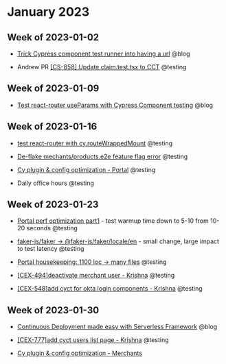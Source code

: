 # January 2023

## Week of 2023-01-02

-   [Trick Cypress component test runner into having a url](https://www.youtube.com/watch?v=lJmISDRqFGw) @blog
    
-   Andrew PR [[CS-858] Update claim.test.tsx to CCT](https://github.com/helloextend/client/pull/5415) @testing
    

## Week of 2023-01-09

-   [Test react-router useParams with Cypress Component testing](https://www.youtube.com/watch?v=jYaDpuPQW9M) @blog
    

## Week of 2023-01-16

-   [test react-router with cy.routeWrappedMount](#) @testing
    
-   [De-flake mechants/products.e2e feature flag error](https://github.com/helloextend/client/pull/5523) @testing
    
-   [Cy plugin & config optimization - Portal](https://github.com/helloextend/client/pull/5543) @testing
    
-   Daily office hours @testing
    

## Week of 2023-01-23

-   [Portal perf optimization part1](https://github.com/helloextend/client/pull/5548) - test warmup time down to 5-10 from 10-20 seconds @testing
    
-   [faker-js/faker -> @faker-js/faker/locale/en](https://github.com/helloextend/client/pull/5565) - small change, large impact to test latency @testing
    
-   [Portal housekeeping: 1100 loc -> many files](https://github.com/helloextend/client/pull/5612) @testing
    
-   [[CEX-494]deactivate merchant user - Krishna](https://github.com/helloextend/client/pull/5579/files) @testing
    
-   [[CEX-548]add cyct for okta login components - Krishna](https://github.com/helloextend/client/pull/5601) @testing
    

## Week of 2023-01-30

-   [Continuous Deployment made easy with Serverless Framework](https://www.youtube.com/watch?v=GOUOd2onQgM) @blog
    
-   [[CEX-777]add cyct users list page - Krishna](https://github.com/helloextend/client/pull/5643/files) @testing
    
-   [Cy plugin & config optimization - Merchants](https://github.com/helloextend/client/pull/5651)